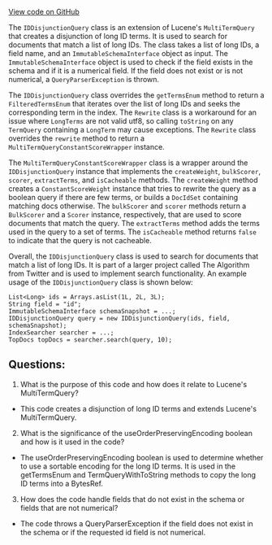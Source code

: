 [View code on GitHub](https://github.com/misbahsy/the-algorithm/src/java/com/twitter/search/common/query/IDDisjunctionQuery.java)

The `IDDisjunctionQuery` class is an extension of Lucene's `MultiTermQuery` that creates a disjunction of long ID terms. It is used to search for documents that match a list of long IDs. The class takes a list of long IDs, a field name, and an `ImmutableSchemaInterface` object as input. The `ImmutableSchemaInterface` object is used to check if the field exists in the schema and if it is a numerical field. If the field does not exist or is not numerical, a `QueryParserException` is thrown.

The `IDDisjunctionQuery` class overrides the `getTermsEnum` method to return a `FilteredTermsEnum` that iterates over the list of long IDs and seeks the corresponding term in the index. The `Rewrite` class is a workaround for an issue where `LongTerms` are not valid utf8, so calling `toString` on any `TermQuery` containing a `LongTerm` may cause exceptions. The `Rewrite` class overrides the `rewrite` method to return a `MultiTermQueryConstantScoreWrapper` instance.

The `MultiTermQueryConstantScoreWrapper` class is a wrapper around the `IDDisjunctionQuery` instance that implements the `createWeight`, `bulkScorer`, `scorer`, `extractTerms`, and `isCacheable` methods. The `createWeight` method creates a `ConstantScoreWeight` instance that tries to rewrite the query as a boolean query if there are few terms, or builds a `DocIdSet` containing matching docs otherwise. The `bulkScorer` and `scorer` methods return a `BulkScorer` and a `Scorer` instance, respectively, that are used to score documents that match the query. The `extractTerms` method adds the terms used in the query to a set of terms. The `isCacheable` method returns `false` to indicate that the query is not cacheable.

Overall, the `IDDisjunctionQuery` class is used to search for documents that match a list of long IDs. It is part of a larger project called The Algorithm from Twitter and is used to implement search functionality. An example usage of the `IDDisjunctionQuery` class is shown below:

```
List<Long> ids = Arrays.asList(1L, 2L, 3L);
String field = "id";
ImmutableSchemaInterface schemaSnapshot = ...;
IDDisjunctionQuery query = new IDDisjunctionQuery(ids, field, schemaSnapshot);
IndexSearcher searcher = ...;
TopDocs topDocs = searcher.search(query, 10);
```
## Questions: 
 1. What is the purpose of this code and how does it relate to Lucene's MultiTermQuery?
- This code creates a disjunction of long ID terms and extends Lucene's MultiTermQuery.
2. What is the significance of the useOrderPreservingEncoding boolean and how is it used in the code?
- The useOrderPreservingEncoding boolean is used to determine whether to use a sortable encoding for the long ID terms. It is used in the getTermsEnum and TermQueryWithToString methods to copy the long ID terms into a BytesRef.
3. How does the code handle fields that do not exist in the schema or fields that are not numerical?
- The code throws a QueryParserException if the field does not exist in the schema or if the requested id field is not numerical.